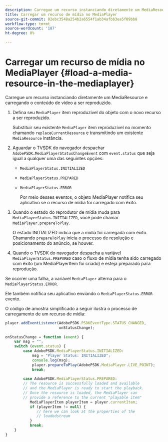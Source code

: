 ```yaml
---
description: Carregue um recurso instanciando diretamente um MediaResource e carregando o conteúdo de vídeo a ser reproduzido.
title: Carregar um recurso de mídia no MediaPlayer
source-git-commit: 02ebc3548a254b2a6554f1ab34afbb3ea5f09bb8
workflow-type: tm+mt
source-wordcount: '187'
ht-degree: 0%

---
```


# Carregar um recurso de mídia no MediaPlayer {#load-a-media-resource-in-the-mediaplayer}

Carregue um recurso instanciando diretamente um MediaResource e carregando o conteúdo de vídeo a ser reproduzido.

1. Defina seu `MediaPlayer` item reproduzível do objeto com o novo recurso a ser reproduzido.

   Substituir seu existente `MediaPlayer` item reproduzível no momento chamando `replaceCurrentResource` e transmitindo um existente `MediaResource` instância.

1. Aguardar o TVSDK do navegador despachar `AdobePSDK.MediaPlayerStatusChangeEvent` com `event.status` que seja igual a qualquer uma das seguintes opções:

   * `MediaPlayerStatus.INITIALIZED`
   * `MediaPlayerStatus.PREPARED`
   * `MediaPlayerStatus.ERROR`

     Por meio desses eventos, o objeto MediaPlayer notifica seu aplicativo se o recurso de mídia foi carregado com êxito.

1. Quando o estado do reprodutor de mídia muda para `MediaPlayerStatus.INITIALIZED`, você pode chamar `MediaPlayer.prepareToPlay`.

   O estado INITIALIZED indica que a mídia foi carregada com êxito. Chamando `prepareToPlay` inicia o processo de resolução e posicionamento do anúncio, se houver.
1. Quando o TVSDK do navegador despacha a variável `MediaPlayerStatus.PREPARED` caso o fluxo de mídia tenha sido carregado com êxito (um MediaPlayerItem foi criado) e esteja preparado para reprodução.

Se ocorrer uma falha, a variável `MediaPlayer` alterna para o `MediaPlayerStatus.ERROR`.

Ele também notifica seu aplicativo enviando o `MediaPlayerStatus.ERROR` evento.

><!--<a id="example_3774607C6F08473282CF0CB7F3D82373"></a>-->

O código de amostra simplificado a seguir ilustra o processo de carregamento de um recurso de mídia:

```js
player.addEventListener(AdobePSDK.PSDKEventType.STATUS_CHANGED,  
                        onStatusChange); 
 
onStatusChange = function (event) { 
    var msg = ""; 
    switch (event.status) { 
        case AdobePSDK.MediaPlayerStatus.INITIALIZED: 
            msg = "Player Status: INITIALIZED"; 
            console.log(msg); 
            player.prepareToPlay(AdobePSDK.MediaPlayer.LIVE_POINT); 
            break; 
 
        case AdobePSDK.MediaPlayerStatus.PREPARED: 
        // The resource is successfully loaded and available 
        // and the MediaPlayer is ready to start the playback. 
        // Once the resource is loaded, the MediaPlayer can 
        // provide a reference to the current "playable item" 
           MediaPlayerItem playerItem = player.currentItem; 
           if (playerItem != null) {  
              // here we can look at the properties of the  
              // loadedstream 
           } 
           break; 
    } 
}
```
